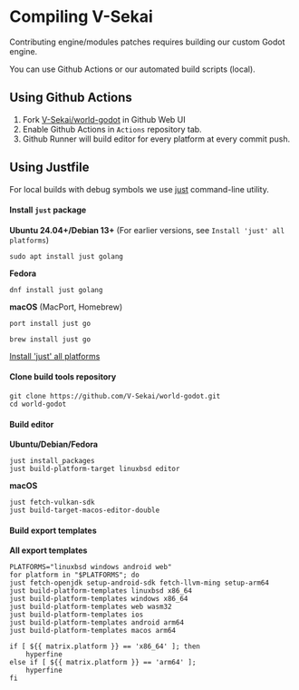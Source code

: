 # Compiling V-Sekai
Contributing engine/modules patches requires building our custom Godot engine.

You can use Github Actions or our automated build scripts (local).

## Using Github Actions
1. Fork [V-Sekai/world-godot](https://github.com/V-Sekai/world-godot) in Github Web UI
2. Enable Github Actions in `Actions` repository tab.
3. Github Runner will build editor for every platform at every commit push.

## Using Justfile
For local builds with debug symbols we use [just](https://github.com/casey/just) command-line utility.

#### Install `just` package
**Ubuntu 24.04+/Debian 13+** (For earlier versions, see `Install 'just' all platforms`)
```
sudo apt install just golang
```
**Fedora**
```
dnf install just golang
```
**macOS** (MacPort, Homebrew)
```
port install just go
```
```
brew install just go
```
[Install 'just' all platforms](https://github.com/casey/just?tab=readme-ov-file#packages)

#### Clone build tools repository
```
git clone https://github.com/V-Sekai/world-godot.git
cd world-godot
```

#### Build editor
 **Ubuntu/Debian/Fedora**
```
just install_packages
just build-platform-target linuxbsd editor
```
**macOS**
```
just fetch-vulkan-sdk
just build-target-macos-editor-double
```

#### Build export templates
**All export templates**
```
PLATFORMS="linuxbsd windows android web"
for platform in "$PLATFORMS"; do
just fetch-openjdk setup-android-sdk fetch-llvm-ming setup-arm64
just build-platform-templates linuxbsd x86_64
just build-platform-templates windows x86_64
just build-platform-templates web wasm32
just build-platform-templates ios
just build-platform-templates android arm64
just build-platform-templates macos arm64

if [ ${{ matrix.platform }} == 'x86_64' ]; then
    hyperfine
else if [ ${{ matrix.platform }} == 'arm64' ];
    hyperfine
fi    
    
```
